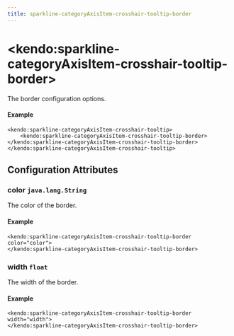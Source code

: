 ```yaml
---
title: sparkline-categoryAxisItem-crosshair-tooltip-border
---
```


# \<kendo:sparkline-categoryAxisItem-crosshair-tooltip-border\>

The border configuration options.

#### Example
    <kendo:sparkline-categoryAxisItem-crosshair-tooltip>
        <kendo:sparkline-categoryAxisItem-crosshair-tooltip-border></kendo:sparkline-categoryAxisItem-crosshair-tooltip-border>
    </kendo:sparkline-categoryAxisItem-crosshair-tooltip>

## Configuration Attributes

### color `java.lang.String`

The color of the border.

#### Example
    <kendo:sparkline-categoryAxisItem-crosshair-tooltip-border color="color">
    </kendo:sparkline-categoryAxisItem-crosshair-tooltip-border>

### width `float`

The width of the border.

#### Example
    <kendo:sparkline-categoryAxisItem-crosshair-tooltip-border width="width">
    </kendo:sparkline-categoryAxisItem-crosshair-tooltip-border>

